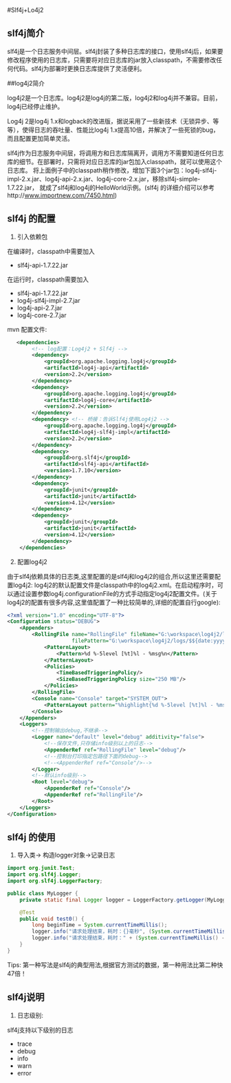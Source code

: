 #Slf4j+Lo4j2

## slf4j简介

slf4j是一个日志服务中间层。slf4j封装了多种日志库的接口，使用slf4j后，如果要修改程序使用的日志库，只需要将对应日志库的jar放入classpath，不需要修改任何代码。slf4j为部署时更换日志库提供了灵活便利。



##log4j2简介

log4j2是一个日志库。log4j2是log4j的第二版，log4j2和log4j并不兼容。目前，log4j已经停止维护。

Log4j 2是log4j 1.x和logback的改进版，据说采用了一些新技术（无锁异步、等等），使得日志的吞吐量、性能比log4j 1.x提高10倍，并解决了一些死锁的bug，而且配置更加简单灵活。

slf4j作为日志服务中间层，将调用方和日志库隔离开，调用方不需要知道任何日志库的细节。在部署时，只需将对应日志库的jar包加入classpath，就可以使用这个日志库。 将上面例子中的classpath稍作修改，增加下面3个jar包：log4j-slf4j-impl-2.x.jar、log4j-api-2.x.jar、log4j-core-2.x.jar，移除slf4j-simple-1.7.22.jar， 就成了slf4j和log4j的HelloWorld示例。(slf4j 的详细介绍可以参考http://www.importnew.com/7450.html)

## slf4j 的配置

1. 引入依赖包

在编译时，classpath中需要加入

- slf4j-api-1.7.22.jar

在运行时，classpath需要加入

- slf4j-api-1.7.22.jar
- log4j-slf4j-impl-2.7.jar
- log4j-api-2.7.jar
- log4j-core-2.7.jar

mvn 配置文件:

```xml
   <dependencies>
        <!-- log配置：Log4j2 + Slf4j -->
        <dependency>
            <groupId>org.apache.logging.log4j</groupId>
            <artifactId>log4j-api</artifactId>
            <version>2.2</version>
        </dependency>
        <dependency>
            <groupId>org.apache.logging.log4j</groupId>
            <artifactId>log4j-core</artifactId>
            <version>2.2</version>
        </dependency>
        <dependency> <!-- 桥接：告诉Slf4j使用Log4j2 -->
            <groupId>org.apache.logging.log4j</groupId>
            <artifactId>log4j-slf4j-impl</artifactId>
            <version>2.2</version>
        </dependency>
        <dependency>
            <groupId>org.slf4j</groupId>
            <artifactId>slf4j-api</artifactId>
            <version>1.7.10</version>
        </dependency>
        <dependency>
            <groupId>junit</groupId>
            <artifactId>junit</artifactId>
            <version>4.12</version>
        </dependency>
        <dependency>
            <groupId>junit</groupId>
            <artifactId>junit</artifactId>
            <version>4.12</version>
        </dependency>
    </dependencies>
```

2. 配置log4j2

由于slf4j依赖具体的日志类,这里配置的是slf4j和log4j2的组合,所以这里还需要配置log4j2: log4j2的默认配置文件是classpath中的log4j2.xml。在启动程序时，可以通过设置参数log4j.configurationFile的方式手动指定log4j2配置文件。(关于log4j2的配置有很多内容,这里值配置了一种比较简单的,详细的配置自行google):

```xml
<?xml version="1.0" encoding="UTF-8"?>
<Configuration status="DEBUG">
    <Appenders>
        <RollingFile name="RollingFile" fileName="G:\workspace\log4j2/log4j2.log"
                     filePattern="G:\workspace\log4j2/logs/$${date:yyyy-MM}/yadou-manage-%d{MM-dd-yyyy}-%i.log.gz">
            <PatternLayout>
                <Pattern>%d %-5level [%t]%l - %msg%n</Pattern>
            </PatternLayout>
            <Policies>
                <TimeBasedTriggeringPolicy/>
                <SizeBasedTriggeringPolicy size="250 MB"/>
            </Policies>
        </RollingFile>
        <Console name="Console" target="SYSTEM_OUT">
            <PatternLayout pattern="%highlight{%d %-5level [%t]%l - %msg%n}"/>
        </Console>
    </Appenders>
    <Loggers>
        <!--控制输出debug,不继承-->
        <Logger name="default" level="debug" additivity="false">
            <!--保存文件,只存储info级别以上的日志-->
            <AppenderRef ref="RollingFile" level="debug"/>
            <!--控制台打印指定包路径下面的debug-->
            <!--<AppenderRef ref="Console"/>-->
        </Logger>
        <!--默认info级别-->
        <Root level="debug">
            <AppenderRef ref="Console"/>
            <AppenderRef ref="RollingFile"/>
        </Root>
    </Loggers>
</Configuration>
```

## slf4j 的使用

1. 导入类-> 构造logger对象->记录日志

```java
import org.junit.Test;
import org.slf4j.Logger;
import org.slf4j.LoggerFactory;

public class MyLogger {
    private static final Logger logger = LoggerFactory.getLogger(MyLogger.class);

    @Test
    public void test0() {
        long beginTime = System.currentTimeMillis();
        logger.info("请求处理结束，耗时：{}毫秒", (System.currentTimeMillis() - beginTime));    //第一种用法
        logger.info("请求处理结束，耗时：" + (System.currentTimeMillis() - beginTime) + "毫秒"); //第二种用法
    }
}
```

Tips: 第一种写法是slf4j的典型用法,根据官方测试的数据，第一种用法比第二种快47倍！

## slf4j说明

1. 日志级别:

slf4j支持以下级别的日志

- trace
- debug
- info
- warn
- error

